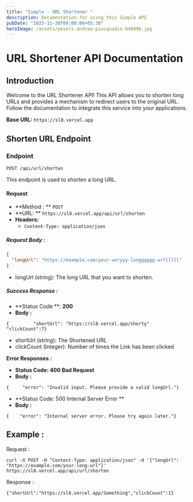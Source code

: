 ```yaml
---
title: "Simple - URL Shortener "
description: Documentation for using this Simple API
pubDate: "2023-11-30T09:00:00+05:30"
heroImage: /assets/pexels-andrea-piacquadio-840996.jpg
---
```


# URL Shortener API Documentation

## Introduction

Welcome to the URL Shortener API! This API allows you to shorten long URLs and provides a mechanism to redirect users to the original URL. Follow the documentation to integrate this service into your applications.

**Base URL:** `https://sl8.vercel.app`

## Shorten URL Endpoint

### Endpoint

`POST /api/url/shorten`

This endpoint is used to shorten a long URL.

#### Request

- **Method : ** `POST`
- **URL: ** `https://sl8.vercel.app/api/url/shorten`
- **Headers:**
  - `Content-Type: application/json`

##### Request Body :

```json
{
  "longUrl": "https://example.com/your-veryyy-longggggg-urllllll"
}
```

- longUrl (string): The long URL that you want to shorten.

##### Success Response :

- **Status Code **: **200**
- **Body :**

```
{         "shortUrl": "https://sl8.vercel.app/shorty"    "clickCount":7}
```

- shortUrl (string): The Shortened URL
- clickCount (Integer): Number of times the Link has been clicked

**Error Responses :**

- **Status Code: 400 Bad Request**
- **Body :**

```
{     "error": "Invalid input. Please provide a valid longUrl."}
```

- **Status Code: 500 Internal Server Error **
- **Body :**

```
{    "error": "Internal server error. Please try again later."}
```

## Example :

Request :

```
curl -X POST -H "Content-Type: application/json" -d '{"longUrl": "https://example.com/your-long-url"}' https://sl8.vercel.app/api/url/shorten
```

Response :

```
{"shortUrl":"https://sl8.vercel.app/Something","clickCount":1}
```
